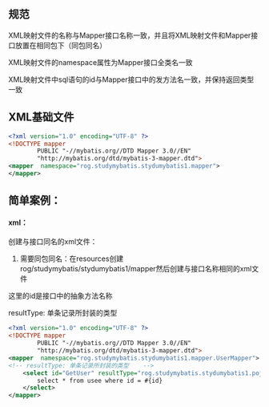 ## 规范

XML映射文件的名称与Mapper接口名称一致，并且将XML映射文件和Mapper接口放置在相同包下（同包同名）

XML映射文件的namespace属性为Mapper接口全类名一致

XML映射文件中sql语句的id与Mapper接口中的发方法名一致，并保持返回类型一致

## XML基础文件

```xml
<?xml version="1.0" encoding="UTF-8" ?>
<!DOCTYPE mapper
        PUBLIC "-//mybatis.org//DTD Mapper 3.0//EN"
        "http://mybatis.org/dtd/mybatis-3-mapper.dtd">
<mapper  namespace="rog.studymybatis.stydumybatis1.mapper">
</mapper>
```

## 简单案例：

#### xml：

创建与接口同名的xml文件：

1. 需要同包同名：在resources创建 rog/studymybatis/stydumybatis1/mapper然后创建与接口名称相同的xml文件

这里的id是接口中的抽象方法名称

resultType: 单条记录所封装的类型

```xml
<?xml version="1.0" encoding="UTF-8" ?>
<!DOCTYPE mapper
        PUBLIC "-//mybatis.org//DTD Mapper 3.0//EN"
        "http://mybatis.org/dtd/mybatis-3-mapper.dtd">
<mapper  namespace="rog.studymybatis.stydumybatis1.mapper.UserMapper">
<!-- resultType: 单条记录所封装的类型    -->
    <select id="GetUser" resultType="rog.studymybatis.stydumybatis1.pojo.User">
        select * from usee where id = #{id}
    </select>
</mapper>
```
